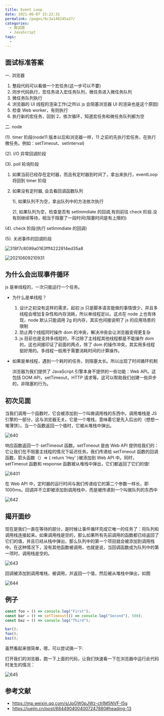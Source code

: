 ```yaml
---
title: Event Loop
date: 2021-06-07 15:22:32
permalink: /pages/6c3a148245a27/
categories:
  - 面试题
  - JavaScript
tags:
  -
---
```


## 面试标准答案

一. 浏览器

1. 整段代码可以看做一个宏任务(这一步可以不要)
2. 同步代码执行，宏任务进入宏任务队列，微任务进入微任务队列
3. 微任务队列执行
4. 浏览器的 UI 线程的渲染工作(之所以 js 会阻塞浏览器 UI 的渲染也是这个原因)
5. 检查 Web worker，有则执行
6. 执行新的宏任务，回到 2，依次循环，知道宏任务和微任务队列都为空

二. node

(1). timer 阶段(node11 版本以后和浏览器一样，11 之前的先执行宏任务，在执行微任务。例如：setTimeout、setInterval)

(2). I/O 异常回调阶段

(3). poll 轮询阶段

1. 如果当前已经存在定时器，而且有定时器到时间了，拿出来执行，eventLoop 将回到 timer 阶段

2. 如果没有定时器, 会去看回调函数队列

   1), 如果队列不为空，拿出队列中的方法依次执行

   2), 如果队列为空，检查是否有 setImmdiate 的回调,有则前往 check 阶段.没有则继续等待，相当于阻塞了一段时间(阻塞时间是有上限的)

(4). check 阶段(执行 setImmdiate 的回调)

(5). 关闭事件的回调阶段

![318f7c8099a0163fff4222814ed35a8](https://cdn.jsdelivr.net/gh/wu529778790/image/blog/318f7c8099a0163fff4222814ed35a8.jpg)

![20210609210931](https://cdn.jsdelivr.net/gh/wu529778790/image/blog/20210609210931.png)

<!-- more -->

## 为什么会出现事件循环

js 是单线程的，一次只能运行一个任务。

- 为什么是单线程？

  1. 设计之初没有这样的需求，起初 js 只是脚本语言能做的事情很少，并且多线程会增加复杂性和内存消耗，所以单线程足以。这点在 node 上也有体现，node 默认只能调用 2g 的内存，其实也间接说明了 js 的应用场景的限制
  2. 防止两个线程同时操作 dom 的冲突，解决冲突会让浏览器变得更复杂
  3. js 目前也是支持多线程的，不过除了主线程其他线程都是不能操作 dom 的，这也间接印证了前面的两点，除了 dom 的操作冲突，其实用多线程挺好用的。多线程一般用于需要消耗时间的计算操作。

- 如果是单线程，遇到一个耗时的任务，则阻塞太长。所以出现了时间循环机制

  浏览器为我们提供了 JavaScript 引擎本身不提供的一些功能：Web API。这包括 DOM API，setTimeout，HTTP 请求等。这可以帮助我们创建一些异步的，非阻塞的行为。

## 初次见面

当我们调用一个函数时，它会被添加到一个叫做调用栈的东西中。调用堆栈是 JS 引擎的一部分，这与浏览器无关。它是一个堆栈，意味着它是先入后出的（想想一堆薄饼）。当一个函数返回一个值时，它被从堆栈中弹出。

![640](https://cdn.jsdelivr.net/gh/wu529778790/image/blog/640.gif)

响应函数返回一个 setTimeout 函数。setTimeout 是由 Web API 提供给我们的：它让我们在不阻塞主线程的情况下延迟任务。我们传递给 setTimeout 函数的回调函数，箭头函数（）=> { return 'Hey' }被添加到 Web API 中。同时，setTimeout 函数和 response 函数被从堆栈中弹出，它们都返回了它们的值!

![6401](https://cdn.jsdelivr.net/gh/wu529778790/image/blog/6401.gif)

在 Web API 中，定时器的运行时间与我们传递给它的第二个参数一样长，即 1000ms。回调并不立即被添加到调用栈中，而是被传递到一个叫做队列的东西中

![642](https://cdn.jsdelivr.net/gh/wu529778790/image/blog/642.gif)

## 揭开面纱

现在是我们一直在等待的部分，是时候让事件循环完成它唯一的任务了：将队列和调用栈连接起来。如果调用栈是空的，那么如果所有先前调用的函数都已经返回了它们的值，并且已经从栈中弹出，那么队列中的第一个项目就会被添加到调用栈中。在这种情况下，没有其他函数被调用，也就是说，当回调函数成为队列中的第一项时，调用栈是空的。

![643](https://cdn.jsdelivr.net/gh/wu529778790/image/blog/643.gif)

回调被添加到调用堆栈，被调用，并返回一个值，然后被从堆栈中弹出，如图

![644](https://cdn.jsdelivr.net/gh/wu529778790/image/blog/644.gif)

## 例子

```js
const foo = () => console.log("First");
const bar = () => setTimeout(() => console.log("Second"), 500);
const baz = () => console.log("Third");

bar();
foo();
baz();
```

虽然看起来很简单，嗯，可以尝试搞一下:

打开我们的浏览器，跑一下上面的代码，让我们快速看一下在浏览器中运行此代码时发生的情况：

![645](https://cdn.jsdelivr.net/gh/wu529778790/image/blog/645.gif)

## 参考文献

- <https://mp.weixin.qq.com/s/JpGW0pJWz-ch1M5NVF-I5g>
- <https://juejin.cn/post/6844904004007247880#heading-13>
